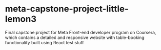 # meta-capstone-project-little-lemon3

Final capstone project for Meta Front-end developer program on Coursera, which contains a detailed and responsive website with table-booking functionality built using React
test stuff
